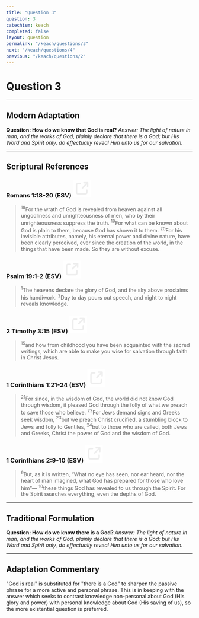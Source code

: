 ```yaml
---
title: "Question 3"
question: 3
catechism: keach
completed: false
layout: question
permalink: "/keach/questions/3"
next: "/keach/questions/4"
previous: "/keach/questions/2"
---
```

# Question 3
---
## Modern Adaptation
<strong>
    Question: How do we know that God is real?
</strong>

<em>
    Answer: The light of nature in man, and the works of God, plainly declare that there is a God; but His Word and Spirit only, do effectually reveal Him unto us for our salvation.
</em>

---
## Scriptural References
### Romans 1:18-20 (ESV) <a href="https://biblegateway.com/passage/?search=Romans+1%3A18-20&version=ESV"><img src="/assets/svg/link.svg"/></a>
> <sup>18</sup>For the wrath of God is revealed from heaven against all ungodliness and unrighteousness of men, who by their unrighteousness suppress the truth.
> <sup>19</sup>For what can be known about God is plain to them, because God has shown it to them.
> <sup>20</sup>For his invisible attributes, namely, his eternal power and divine nature, have been clearly perceived, ever since the creation of the world, in the things that have been made. So they are without excuse.

### Psalm 19:1-2 (ESV) <a href="https://biblegateway.com/passage/?search=Psalm+19%3A1-2&version=ESV"><img src="/assets/svg/link.svg"/></a>
> <sup>1</sup>The heavens declare the glory of God, and the sky above proclaims his handiwork.
> <sup>2</sup>Day to day pours out speech, and night to night reveals knowledge.

### 2 Timothy 3:15 (ESV) <a href="https://biblegateway.com/passage/?search=2+Timothy+3%3A15&version=ESV"><img src="/assets/svg/link.svg"/></a>
> <sup>15</sup>and how from childhood you have been acquainted with the sacred writings, which are able to make you wise for salvation through faith in Christ Jesus.

### 1 Corinthians 1:21-24 (ESV) <a href="https://biblegateway.com/passage/?search=1+Corinthians+1%3A21-24&version=ESV"><img src="/assets/svg/link.svg"/></a>
> <sup>21</sup>For since, in the wisdom of God, the world did not know God through wisdom, it pleased God through the folly of what we preach to save those who believe.
> <sup>22</sup>For Jews demand signs and Greeks seek wisdom,
> <sup>23</sup>but we preach Christ crucified, a stumbling block to Jews and folly to Gentiles,
> <sup>24</sup>but to those who are called, both Jews and Greeks, Christ the power of God and the wisdom of God.

### 1 Corinthians 2:9-10 (ESV) <a href="https://biblegateway.com/passage/?search=1+Corinthians+2%3A9-10&version=ESV"><img src="/assets/svg/link.svg"/></a>
> <sup>9</sup>But, as it is written, “What no eye has seen, nor ear heard, nor the heart of man imagined, what God has prepared for those who love him”—
> <sup>10</sup>these things God has revealed to us through the Spirit. For the Spirit searches everything, even the depths of God.

---
## Traditional Formulation
<strong>
    Question: How do we know there is a God?
</strong>

<em>
    Answer: The light of nature in man, and the works of God, plainly declare that there is a God; but His Word and Spirit only, do effectually reveal Him unto us for our salvation.
</em>

---
## Adaptation Commentary
"God is real" is substituted for "there is a God" to sharpen the passive phrase for a more active and personal phrase. This is in keeping with the answer which
seeks to contrast knowledge non-personal about God (His glory and power) with personal knowledge about God (His saving of us), so the more existential question
is preferred.

